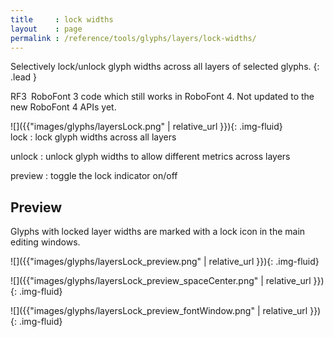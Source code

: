 ```yaml
---
title     : lock widths
layout    : page
permalink : /reference/tools/glyphs/layers/lock-widths/
---
```


Selectively lock/unlock glyph widths across all layers of selected glyphs.
{: .lead }

<span class="badge text-bg-warning rounded-0">RF3</span> RoboFont 3 code which still works in RoboFont 4. Not updated to the new RoboFont 4 APIs yet.


<div class='row'>

<div class='col-sm-4' markdown='1'> 
![]({{"images/glyphs/layersLock.png" | relative_url }}){: .img-fluid}
</div>

<div class='col-sm-8' markdown='1'> 
lock
: lock glyph widths across all layers

unlock
: unlock glyph widths to allow different metrics across layers

preview
: toggle the lock indicator on/off
</div>

</div>


Preview
-------

Glyphs with locked layer widths are marked with a lock icon in the main editing windows.

![]({{"images/glyphs/layersLock_preview.png" | relative_url }}){: .img-fluid}

![]({{"images/glyphs/layersLock_preview_spaceCenter.png" | relative_url }}){: .img-fluid}

![]({{"images/glyphs/layersLock_preview_fontWindow.png" | relative_url }}){: .img-fluid}
